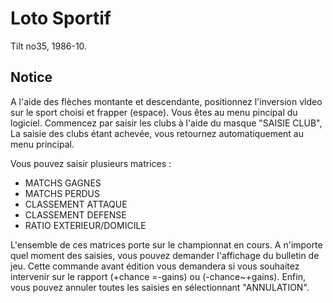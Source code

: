 # Loto Sportif

Tilt no35, 1986-10.

## Notice

A l'aide des flèches montante et descendante, positionnez l'inversion vldeo sur le sport choisi et frapper (espace).
Vous êtes au menu pincipal du logiciel.
Commencez par saisir les clubs à l'aide du masque "SAISIE CLUB", La saisie des clubs étant achevée, vous retournez
automatiquement au menu principal.

Vous pouvez saisir plusieurs matrices :

- MATCHS GAGNES
- MATCHS PERDUS
- CLASSEMENT ATTAQUE
- CLASSEMENT DEFENSE
- RATIO EXTERIEUR/DOMICILE

L'ensemble de ces matrices porte sur le championnat en cours.
A n'importe quel moment des saisies, vous pouvez demander l'affichage du bulletin de jeu.
Cette commande avant édition vous demandera si vous souhaitez intervenir sur le rapport (+chance =-gains) ou (-chance~+gains).
Enfin, vous pouvez annuler toutes les saisies en sélectionnant "ANNULATION".